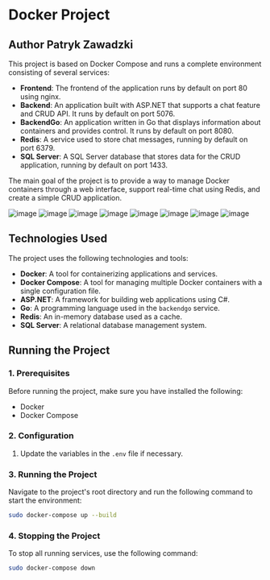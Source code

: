 # Docker Project

## Author Patryk Zawadzki

This project is based on Docker Compose and runs a complete environment consisting of several services:

- **Frontend**: The frontend of the application runs by default on port 80 using nginx.
- **Backend**: An application built with ASP.NET that supports a chat feature and CRUD API. It runs by default on port 5076.
- **BackendGo**: An application written in Go that displays information about containers and provides control. It runs by default on port 8080.
- **Redis**: A service used to store chat messages, running by default on port 6379.
- **SQL Server**: A SQL Server database that stores data for the CRUD application, running by default on port 1433.

The main goal of the project is to provide a way to manage Docker containers through a web interface, support real-time chat using Redis, and create a simple CRUD application.

![image](img/1.png)
![image](img/2.jpeg)
![image](img/3.png)
![image](img/4.png)
![image](img/5.png)
![image](img/6.png)
![image](img/7.png)
![image](img/8.png)

## Technologies Used

The project uses the following technologies and tools:

- **Docker**: A tool for containerizing applications and services.
- **Docker Compose**: A tool for managing multiple Docker containers with a single configuration file.
- **ASP.NET**: A framework for building web applications using C#.
- **Go**: A programming language used in the `backendgo` service.
- **Redis**: An in-memory database used as a cache.
- **SQL Server**: A relational database management system.

## Running the Project

### 1. Prerequisites

Before running the project, make sure you have installed the following:

- Docker
- Docker Compose

### 2. Configuration

1. Update the variables in the `.env` file if necessary.

### 3. Running the Project

Navigate to the project's root directory and run the following command to start the environment:

```bash
sudo docker-compose up --build
```

### 4. Stopping the Project

To stop all running services, use the following command:

```bash
sudo docker-compose down
```
